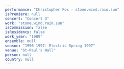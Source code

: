 ```yaml
---
performance: "Christopher Fox - stone.wind.rain.sun"
isPremiere: null
concert: "Concert 3"
work: "stone.wind.rain.sun"
isCommission: false
isResidency: false
work_year: "1989"
ensemble: null
season: "1996-1997: Electric Spring 1997"
venue: "St-Paul's Hall"
person: null
country: null
---
```


